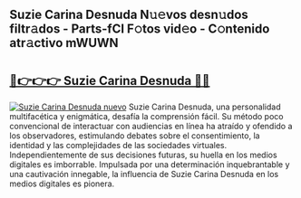 ## Suzie Carina Desnuda N𝚞𝚎vos desn𝚞dos filtr𝚊dos - Parts-fCI F𝚘tos vid𝚎o - C𝚘ntenido atr𝚊ctivo mWUWN

# <h2><a href="http://mb3oox.tromn.icu/?c=Suzie+Carina+Desnuda">🔗👉👉👉 Suzie Carina Desnuda 🔗🔗</a></h2>

[![Suzie Carina Desnuda nuevo](https://i.imgur.com/pEAQMta.gif)](http://mb3oox.tromn.icu/?c=Suzie+Carina+Desnuda)
Suzie Carina Desnuda, una personalidad multifacética y enigmática, desafía la comprensión fácil. Su método poco convencional de interactuar con audiencias en línea ha atraído y ofendido a los observadores, estimulando debates sobre el consentimiento, la identidad y las complejidades de las sociedades virtuales. Independientemente de sus decisiones futuras, su huella en los medios digitales es imborrable. Impulsada por una determinación inquebrantable y una cautivación innegable, la influencia de Suzie Carina Desnuda en los medios digitales es pionera.
